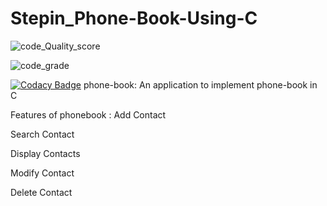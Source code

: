 # Stepin_Phone-Book-Using-C

![code_Quality_score](https://www.code-inspector.com/project/27812/score/svg)


![code_grade](https://www.code-inspector.com/project/27812/status/svg)


[![Codacy Badge](https://app.codacy.com/project/badge/Grade/ca79921aca5148248124b15bb9384641)](https://www.codacy.com/gh/SHIRDI222/Stepin_Phone-Book-Using-C/dashboard?utm_source=github.com&amp;utm_medium=referral&amp;utm_content=SHIRDI222/Stepin_Phone-Book-Using-C&amp;utm_campaign=Badge_Grade)
phone-book:
An application to implement phone-book in C

Features of phonebook :
Add Contact

Search Contact

Display Contacts

Modify Contact

Delete Contact 





